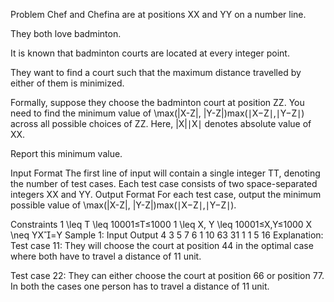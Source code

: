 Problem
Chef and Chefina are at positions XX and YY on a number line.

They both love badminton.

It is known that badminton courts are located at every integer point.

They want to find a court such that the maximum distance travelled by either of them is minimized.

Formally, suppose they choose the badminton court at position ZZ. You need to find the minimum value of \max(|X-Z|, |Y-Z|)max(∣X−Z∣,∣Y−Z∣) across all possible choices of ZZ. Here, |X|∣X∣ denotes absolute value of XX.

Report this minimum value.

Input Format
The first line of input will contain a single integer TT, denoting the number of test cases.
Each test case consists of two space-separated integers XX and YY.
Output Format
For each test case, output the minimum possible value of \max(|X-Z|, |Y-Z|)max(∣X−Z∣,∣Y−Z∣).

Constraints
1 \leq T \leq 10001≤T≤1000
1 \leq X, Y \leq 10001≤X,Y≤1000
X \neq YX=Y
Sample 1:
Input
Output
4
3 5
7 6
1 10
63 31
1
1
5
16
Explanation:
Test case 11: They will choose the court at position 44 in the optimal case where both have to travel a distance of 11 unit.

Test case 22: They can either choose the court at position 66 or position 77. In both the cases one person has to travel a distance of 11 unit.
